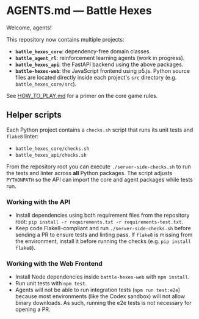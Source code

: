 # AGENTS.md — Battle Hexes

Welcome, agents!

This repository now contains multiple projects:

- **`battle_hexes_core`**: dependency-free domain classes.
- **`battle_agent_rl`**: reinforcement learning agents (work in progress).
- **`battle_hexes_api`**: the FastAPI backend using the above packages.
- **`battle-hexes-web`**: the JavaScript frontend using p5.js.
Python source files are located directly inside each project's `src` directory (e.g. `battle_hexes_core/src`).


See [HOW_TO_PLAY.md](HOW_TO_PLAY.md) for a primer on the core game rules.

## Helper scripts
Each Python project contains a `checks.sh` script that runs its unit tests and
`flake8` linter:

- `battle_hexes_core/checks.sh`
- `battle_hexes_api/checks.sh`

From the repository root you can execute `./server-side-checks.sh` to run the
tests and linter across **all** Python packages. The script adjusts
`PYTHONPATH` so the API can import the core and agent packages while tests run.

### Working with the API

- Install dependencies using both requirement files from the repository root:
  `pip install -r requirements.txt -r requirements-test.txt`.
- Keep code Flake8-compliant and run `./server-side-checks.sh` before sending a
  PR to ensure tests and linting pass. If `flake8` is missing from the
  environment, install it before running the checks (e.g. `pip install flake8`).

### Working with the Web Frontend

- Install Node dependencies inside `battle-hexes-web` with `npm install`.
- Run unit tests with `npm test`.
- Agents will not be able to run integration tests (`npm run test:e2e`) because
  most environments (like the Codex sandbox) will not allow binary downloads. As such, 
  running the e2e tests is not necessary for opening a PR.
